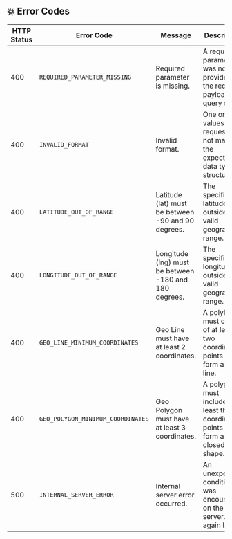 ## 💥 Error Codes

| HTTP Status | Error Code                        | Message                                               | Description                                                                         |
|-------------|-----------------------------------|-------------------------------------------------------|-------------------------------------------------------------------------------------|
| 400         | `REQUIRED_PARAMETER_MISSING`      | Required parameter is missing.                        | A required parameter was not provided in the request payload or query string.       |
| 400         | `INVALID_FORMAT`                  | Invalid format.                                       | One or more values in the request do not match the expected data type or structure. |
| 400         | `LATITUDE_OUT_OF_RANGE`           | Latitude (lat) must be between -90 and 90 degrees.    | The specified latitude is outside the valid geographic range.                       |
| 400         | `LONGITUDE_OUT_OF_RANGE`          | Longitude (lng) must be between -180 and 180 degrees. | The specified longitude is outside the valid geographic range.                      |
| 400         | `GEO_LINE_MINIMUM_COORDINATES`    | Geo Line must have at least 2 coordinates.            | A polyline must consist of at least two coordinate points to form a valid line.     |
| 400         | `GEO_POLYGON_MINIMUM_COORDINATES` | Geo Polygon must have at least 3 coordinates.         | A polygon must include at least three coordinate points to form a closed shape.     |
| 500         | `INTERNAL_SERVER_ERROR`           | Internal server error occurred.                       | An unexpected condition was encountered on the server. Try again later.             |